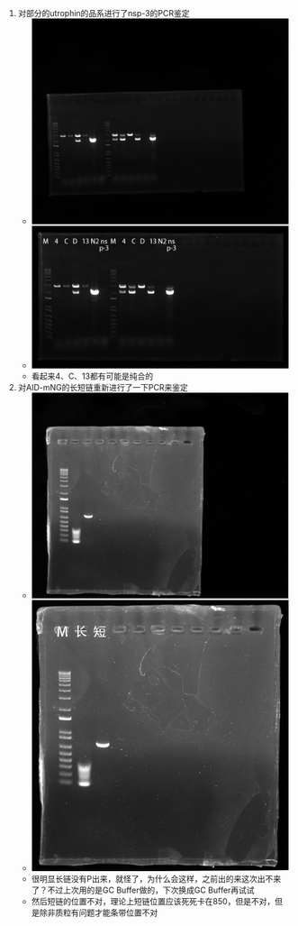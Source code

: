 1. 对部分的utrophin的品系进行了nsp-3的PCR鉴定
   + ![原始图像](../../photo/20240122/admin%202024-01-22%2001h17m03s(GelRed).jpg)
   + ![修正图像](../../photo/20240122/admin%202024-01-22%2001h17m03s(GelRed)-result.jpg)
   + 看起来4、C、13都有可能是纯合的
2. 对AID-mNG的长短链重新进行了一下PCR来鉴定
    + ![原始图像](../../photo/20240122/admin%202024-01-21%2023h06m56s(GelRed).jpg)
    + ![修正图像](../../photo/20240122/admin%202024-01-21%2023h06m56s(GelRed)-result.jpg)
    + 很明显长链没有P出来，就怪了，为什么会这样，之前出的来这次出不来了？不过上次用的是GC Buffer做的，下次换成GC Buffer再试试
    + 然后短链的位置不对，理论上短链位置应该死死卡在850，但是不对，但是除非质粒有问题才能条带位置不对